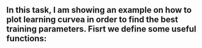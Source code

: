 # 
In this task, I am showing an example on how to plot learning curvea in order to find
the best training parameters. 
Fisrt we define some useful functions:
  - 
